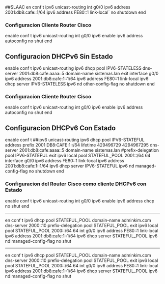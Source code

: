 ##SLAAC
en 
conf t
ipv6 unicast-routing
int g0/0
ipv6 address 2001:db8:cafe::1/64
ipv6 address FE80::1 link-local´
no shutdown
end

### Configuracion Cliente Router Cisco
enable
conf t
ipv6 unicast-routing
int g0/0
ipv6 enable
ipv6 address autoconfig
no shut
end

## Configuracion DHCPv6 Sin Estado
enable 
conf t
ipv6 unicast-routing
ipv6 dhcp pool IPV6-STATELESS
dns-server 2001:db8:cafe:aaaa::5
domain-name sistemas.lan
exit
interface g0/0
ipv6 address 2001:db8:cafe:1::1/64
ipv6 address FE80::1 link-local
ipv6 dhcp server IPV6-STATELESS
ipv6 nd other-config-flag
no shutdown
end

### Configuracion Cliente Router Cisco
enable
conf t
ipv6 unicast-routing
int g0/0
ipv6 enable
ipv6 address autoconfig
no shut
end

## Configuracion DHCPv6 Con Estado 
enable
conf t
##ipv6 unicast-routing
ipv6 dhcp pool IPV6-STATEFUL
address prefix 2001:DB8:CAFE:1::/64 lifetime 429496729 4294967295
dns-server 2001:db8:cafe:aaaa::5
domain-name sistemas.lan
#prefix-delegation pool IPV6-STATEFUL
exit
ipv6 local pool STATEFUL_POOL 2001::/64 64
interface g0/0
ipv6 address FE80::1 link-local
ipv6 address 2001:db8:cafe:1::1/64
ipv6 dhcp server IPV6-STATEFUL
ipv6 nd managed-config-flag
no shutdown
end

### Configuracion del Router Cisco como cliente DHCPv6 con Estado
enable
conf t
ipv6 unicast-routing
int g0/0
ipv6 enable
ipv6 address dhcp
no shut
end


--------------------
en
conf t
ipv6 dhcp pool STATEFUL_POOL
domain-name adminkim.com
dns-server 2000::10
prefix-delegation pool STATEFUL_POOL
exit
ipv6 local pool STATEFUL_POOL 2000::/64   64
int g0/0
ipv6 address FE80::1 link-local
ipv6 address 2001:db8:cafe:1::1/64
ipv6 dhcp server STATEFUL_POOL
ipv6 nd managed-config-flag
no shut

--------------------
en
conf t
ipv6 dhcp pool STATEFUL_POOL
domain-name adminkim.com
dns-server 2000::10
prefix-delegation pool STATEFUL_POOL
exit
ipv6 local pool STATEFUL_POOL 2000::/64   64
int g0/0
ipv6 address FE80::1 link-local
ipv6 address 2001:db8:cafe:1::1/64
ipv6 dhcp server STATEFUL_POOL
ipv6 nd managed-config-flag
no shut